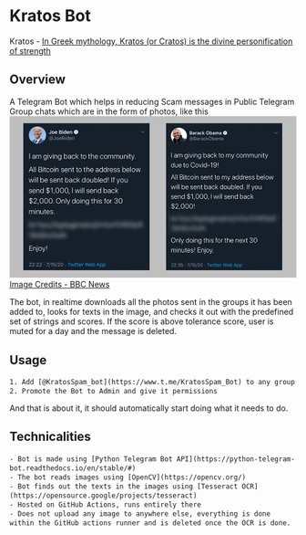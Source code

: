 # Kratos Bot
Kratos - [In Greek mythology, Kratos (or Cratos) is the divine personification of strength](https://en.wikipedia.org/wiki/Kratos_(mythology))

## Overview
A Telegram Bot which helps in reducing Scam messages in Public Telegram Group chats which are in the form of photos, like this ![Twitter Scam](assets/images/sample_scam_0.png)
[Image Credits - BBC News](https://www.bbc.com/news/technology-57152924)

The bot, in realtime downloads all the photos sent in the groups it has been added to, looks for texts in the image, 
and checks it out with the predefined set of strings and scores. If the score is above tolerance score, user is muted 
for a day and the message is deleted. 

## Usage
    1. Add [@KratosSpam_bot](https://www.t.me/KratosSpam_Bot) to any group
    2. Promote the Bot to Admin and give it permissions

And that is about it, it should automatically start doing what it needs to do. 

## Technicalities 
    - Bot is made using [Python Telegram Bot API](https://python-telegram-bot.readthedocs.io/en/stable/#)
    - The bot reads images using [OpenCV](https://opencv.org/)
    - Bot finds out the texts in the images using [Tesseract OCR](https://opensource.google/projects/tesseract)
    - Hosted on GitHub Actions, runs entirely there
    - Does not upload any image to anywhere else, everything is done within the GitHub actions runner and is deleted once the OCR is done.
